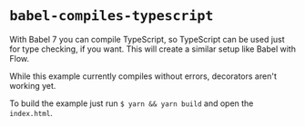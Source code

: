# `babel-compiles-typescript`

With Babel 7 you can compile TypeScript, so TypeScript can be used just for type checking, if you want. This will create a similar setup like Babel with Flow.

While this example currently compiles without errors, decorators aren't working yet.

To build the example just run `$ yarn && yarn build` and open the `index.html`.
